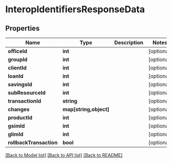 # InteropIdentifiersResponseData

## Properties
Name | Type | Description | Notes
------------ | ------------- | ------------- | -------------
**officeId** | **int** |  | [optional] 
**groupId** | **int** |  | [optional] 
**clientId** | **int** |  | [optional] 
**loanId** | **int** |  | [optional] 
**savingsId** | **int** |  | [optional] 
**subResourceId** | **int** |  | [optional] 
**transactionId** | **string** |  | [optional] 
**changes** | **map[string,object]** |  | [optional] 
**productId** | **int** |  | [optional] 
**gsimId** | **int** |  | [optional] 
**glimId** | **int** |  | [optional] 
**rollbackTransaction** | **bool** |  | [optional] 

[[Back to Model list]](../../README.md#documentation-for-models) [[Back to API list]](../../README.md#documentation-for-api-endpoints) [[Back to README]](../../README.md)

